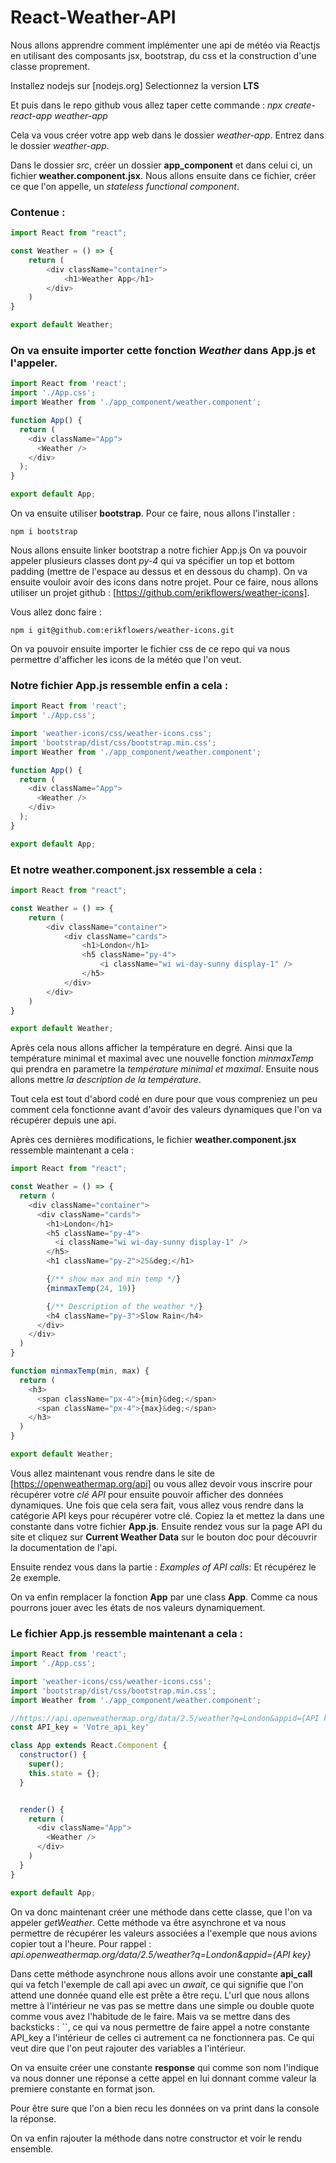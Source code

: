 # React-Weather-API
Nous allons apprendre comment implémenter une api de météo via Reactjs en utilisant des composants jsx, bootstrap, du css et la construction d'une classe proprement.

Installez nodejs sur [nodejs.org]
Selectionnez la version **LTS**

Et puis dans le repo github vous allez taper cette commande :
*npx create-react-app weather-app*

Cela va vous créer votre app web dans le dossier *weather-app*.
Entrez dans le dossier *weather-app*.

Dans le dossier *src*, créer un dossier **app_component** et dans celui ci, un fichier **weather.component.jsx**.
Nous allons ensuite dans ce fichier, créer ce que l'on appelle, un *stateless functional component*.

### Contenue : 
```javascript
import React from "react";

const Weather = () => {
    return (
        <div className="container">
            <h1>Weather App</h1>
        </div>
    )
}

export default Weather;
```
### On va ensuite importer cette fonction *Weather* dans **App.js** et l'appeler.
```javascript
import React from 'react';
import './App.css';
import Weather from './app_component/weather.component';

function App() {
  return (
    <div className="App">
      <Weather />
    </div>
  );
}

export default App;
```
On va ensuite utiliser **bootstrap**. Pour ce faire, nous allons l'installer :
```
npm i bootstrap
```
Nous allons ensuite linker bootstrap a notre fichier App.js
On va pouvoir appeler plusieurs classes dont *py-4* qui va spécifier un top et bottom padding 
(mettre de l'espace au dessus et en dessous du champ).
On va ensuite vouloir avoir des icons dans notre projet. Pour ce faire, nous allons utiliser un projet 
github : [https://github.com/erikflowers/weather-icons].

Vous allez donc faire : 
```
npm i git@github.com:erikflowers/weather-icons.git
```
On va pouvoir ensuite importer le fichier css de ce repo qui va nous permettre d'afficher les icons 
de la météo que l'on veut.

### Notre fichier App.js ressemble enfin a cela :
```javascript
import React from 'react';
import './App.css';

import 'weather-icons/css/weather-icons.css';
import 'bootstrap/dist/css/bootstrap.min.css';
import Weather from './app_component/weather.component';

function App() {
  return (
    <div className="App">
      <Weather />
    </div>
  );
}

export default App;
```
### Et notre weather.component.jsx ressemble a cela :
```javascript
import React from "react";

const Weather = () => {
    return (
        <div className="container">
            <div className="cards">
                <h1>London</h1>
                <h5 className="py-4">
                    <i className="wi wi-day-sunny display-1" />
                </h5>
            </div>
        </div>
    )
}

export default Weather;
```
Après cela nous allons afficher la température en degré.
Ainsi que la température minimal et maximal avec une nouvelle fonction *minmaxTemp* qui prendra en 
parametre la *température minimal et maximal*.
Ensuite nous allons mettre *la description de la température*.

Tout cela est tout d'abord codé en dure pour que vous compreniez un peu comment cela fonctionne avant 
d'avoir des valeurs dynamiques que l'on va récupérer depuis une api.

Après ces dernières modifications, le fichier **weather.component.jsx** ressemble maintenant a cela : 
```javascript
import React from "react";

const Weather = () => {
  return (
    <div className="container">
      <div className="cards">
        <h1>London</h1>
        <h5 className="py-4">
          <i className="wi wi-day-sunny display-1" />
        </h5>
        <h1 className="py-2">25&deg;</h1>

        {/** show max and min temp */}
        {minmaxTemp(24, 19)}

        {/** Description of the weather */}
        <h4 className="py-3">Slow Rain</h4>
      </div>
    </div>
  )
}

function minmaxTemp(min, max) {
  return (
    <h3>
      <span className="px-4">{min}&deg;</span>
      <span className="px-4">{max}&deg;</span>
    </h3>
  )
}

export default Weather;
```
Vous allez maintenant vous rendre dans le site de [https://openweathermap.org/api] ou vous allez devoir 
vous inscrire pour récupérer votre *clé API* pour ensuite pouvoir afficher des données dynamiques.
Une fois que cela sera fait, vous allez vous rendre dans la catégorie API keys pour récupérer votre clé.
Copiez la et mettez la dans une constante dans votre fichier **App.js**. 
Ensuite rendez vous sur la page API du site et cliquez sur **Current Weather Data** sur le bouton doc 
pour découvrir la documentation de l'api.

Ensuite rendez vous dans la partie : *Examples of API calls*:
Et récupérez le 2e exemple.

On va enfin remplacer la fonction **App** par une class **App**. Comme ca nous pourrons jouer avec les états 
de nos valeurs dynamiquement.

### Le fichier App.js ressemble maintenant a cela :
```javascript
import React from 'react';
import './App.css';

import 'weather-icons/css/weather-icons.css';
import 'bootstrap/dist/css/bootstrap.min.css';
import Weather from './app_component/weather.component';

//https://api.openweathermap.org/data/2.5/weather?q=London&appid={API key}
const API_key = 'Votre_api_key'

class App extends React.Component {
  constructor() {
    super();
    this.state = {};
  }


  render() {
    return (
      <div className="App">
        <Weather />
      </div>
    )
  }
}

export default App;
```
On va donc maintenant créer une méthode dans cette classe, que l'on va appeler *getWeather*.
Cette méthode va être asynchrone et va nous permettre de récupérer les valeurs associées a l'exemple 
que nous avions copier tout a l'heure. Pour rappel : *api.openweathermap.org/data/2.5/weather?q=London&appid={API key}*

Dans cette méthode asynchrone nous allons avoir une constante **api_call** qui va fetch l'exemple de call 
api avec un *await*, ce qui signifie que l'on attend une donnée quand elle est prête a être reçu.
L'url que nous allons mettre à l'intérieur ne vas pas se mettre dans une simple ou double quote comme 
vous avez l'habitude de le faire. Mais va se mettre dans des backsticks : ``, ce qui va nous permettre 
de faire appel a notre constante API_key a l'intérieur de celles ci autrement ca ne fonctionnera pas.
Ce qui veut dire que l'on peut rajouter des variables a l'intérieur.

On va ensuite créer une constante **response** qui comme son nom l'indique va nous donner une réponse 
a cette appel en lui donnant comme valeur la premiere constante en format json.

Pour être sure que l'on a bien recu les données on va print dans la console la réponse.

On va enfin rajouter la méthode dans notre constructor et voir le rendu ensemble.

